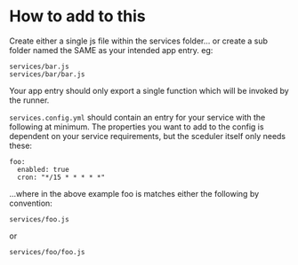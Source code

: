 # How to add to this

Create either a single js file within the services folder... or create a sub folder named the SAME as your intended app entry. eg:

~~~
services/bar.js
services/bar/bar.js
~~~

Your app entry should only export a single function which will be invoked by the runner.

`services.config.yml` should contain an entry for your service with the following at minimum. The properties you want to add to the config is dependent on your service requirements, but the sceduler itself only needs these:

~~~
foo: 
  enabled: true
  cron: "*/15 * * * * *"
~~~

...where in the above example foo is matches either the following by convention:
~~~
services/foo.js
~~~

or 

~~~
services/foo/foo.js
~~~